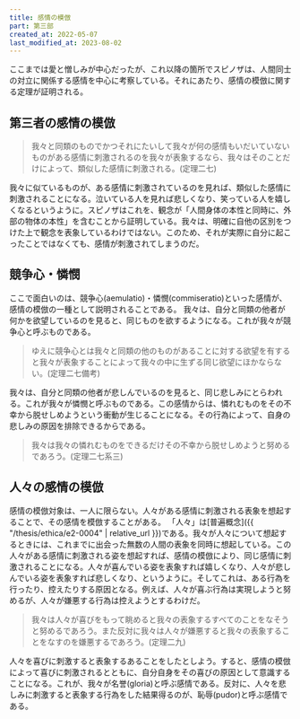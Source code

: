 ```yaml
---
title: 感情の模倣
part: 第三部
created_at: 2022-05-07
last_modified_at: 2023-08-02
---
```


ここまでは愛と憎しみが中心だったが、これ以降の箇所でスピノザは、人間同士の対立に関係する感情を中心に考察している。それにあたり、感情の模倣に関する定理が証明される。

## 第三者の感情の模倣

>我々と同類のものでかつそれにたいして我々が何の感情もいだいていないものがある感情に刺激されるのを我々が表象するなら、我々はそのことだけによって、類似した感情に刺激される。(定理二七)

我々に似ているものが、ある感情に刺激されているのを見れば、類似した感情に刺激されることになる。泣いている人を見れば悲しくなり、笑っている人を嬉しくなるというように。スピノザはこれを、観念が「人間身体の本性と同時に、外部の物体の本性」を含むことから証明している。我々は、明確に自他の区別をつけた上で観念を表象しているわけではない。このため、それが実際に自分に起こったことではなくても、感情が刺激されてしまうのだ。

## 競争心・憐憫

ここで面白いのは、競争心(aemulatio)・憐憫(commiseratio)といった感情が、感情の模倣の一種として説明されることである。
我々は、自分と同類の他者が何かを欲望しているのを見ると、同じものを欲するようになる。これが我々が競争心と呼ぶものである。

>ゆえに競争心とは我々と同類の他のものがあることに対する欲望を有すると我々が表象することによって我々の中に生ずる同じ欲望にほかならない。(定理二七備考)

我々は、自分と同類の他者が悲しんでいるのを見ると、同じ悲しみにとらわれる。これが我々が憐憫と呼ぶものである。この感情からは、憐れむものをその不幸から脱せしめようという衝動が生じることになる。その行為によって、自身の悲しみの原因を排除できるからである。

>我々は我々の憐れむものをできるだけその不幸から脱せしめようと努めるであろう。(定理二七系三)

## 人々の感情の模倣

感情の模倣対象は、一人に限らない。人々がある感情に刺激される表象を想起することで、その感情を模倣することがある。
「人々」は[普遍概念]({{ "/thesis/ethica/e2-0004" | relative_url }})である。我々が人々について想起するときには、これまでに出会った無数の人間の表象を同時に想起している。この人々がある感情に刺激される姿を想起すれば、感情の模倣により、同じ感情に刺激されることになる。人々が喜んでいる姿を表象すれば嬉しくなり、人々が悲しんでいる姿を表象すれば悲しくなり、というように。そしてこれは、ある行為を行ったり、控えたりする原因となる。例えば、人々が喜ぶ行為は実現しようと努めるが、人々が嫌悪する行為は控えようとするわけだ。

>我々は人々が喜びをもって眺めると我々の表象するすべてのことをなそうと努めるであろう。また反対に我々は人々が嫌悪すると我々の表象することをなすのを嫌悪するであろう。(定理二九)

人々を喜びに刺激すると表象するあることをしたとしよう。すると、感情の模倣によって喜びに刺激されるとともに、自分自身をその喜びの原因として意識することになる。これが、我々が名誉(gloria)と呼ぶ感情である。反対に、人々を悲しみに刺激すると表象する行為をした結果得るのが、恥辱(pudor)と呼ぶ感情である。
